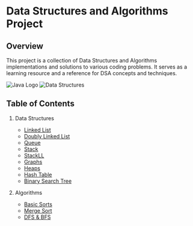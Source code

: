 # Data Structures and Algorithms Project
## Overview

This project is a collection of Data Structures and Algorithms implementations and solutions to various coding problems. It serves as a learning resource and a reference for DSA concepts and techniques.

![Java Logo](https://example.com/java_logo.png)
![Data Structures](images/data_structures.png) 




## Table of Contents
1. Data Structures
   - [Linked List](https://github.com/Maimon1191/Data-Structures-Algorithm-Project/blob/main/LinkedList.java)
   - [Doubly Linked List](https://github.com/Maimon1191/Data-Structures-Algorithm-Project/blob/main/DoublyLinkedList.java)
   - [Queue](https://github.com/Maimon1191/Data-Structures-Algorithm-Project/blob/main/Queue.java)
   - [Stack](https://github.com/Maimon1191/Data-Structures-Algorithm-Project/blob/main/Stack.java)
   - [StackLL](https://github.com/Maimon1191/Data-Structures-Algorithm-Project/blob/main/StackLL.java)
   - [Graphs](https://github.com/Maimon1191/Data-Structures-Algorithm-Project/blob/main/Graph)
   - [Heaps](https://github.com/Maimon1191/Data-Structures-Algorithm-Project/blob/main/Heap.java)
   - [Hash Table](https://github.com/Maimon1191/Data-Structures-Algorithm-Project/blob/main/HashTable.java)
   - [Binary Search Tree](#binary-search-tree)
   
2. Algorithms
   - [Basic Sorts](https://github.com/Maimon1191/Data-Structures-Algorithm-Project/blob/main/BasicSorts.java)
   - [Merge Sort](https://github.com/Maimon1191/Data-Structures-Algorithm-Project/blob/main/MergeSort.java)
   - [DFS & BFS](#dfs-and-bfs)

